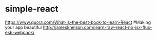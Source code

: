 # simple-react

https://www.quora.com/What-is-the-best-book-to-learn-React
#Making your app beautiful
http://jamesknelson.com/learn-raw-react-no-jsx-flux-es6-webpack/